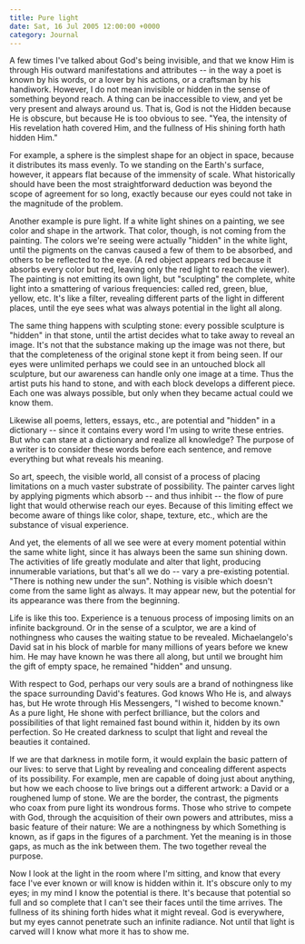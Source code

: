 ```yaml
---
title: Pure light
date: Sat, 16 Jul 2005 12:00:00 +0000
category: Journal
---
```


A few times I've talked about God's being invisible, and that we know
Him is through His outward manifestations and attributes -- in the way a
poet is known by his words, or a lover by his actions, or a craftsman by
his handiwork.  However, I do not mean invisible or hidden in the sense
of something beyond reach.  A thing can be inaccessible to view, and yet
be very present and always around us.  That is, God is not the Hidden
because He is obscure, but because He is too obvious to see.  "Yea, the
intensity of His revelation hath covered Him, and the fullness of His
shining forth hath hidden Him."

For example, a sphere is the simplest shape for an object in space,
because it distributes its mass evenly.  To we standing on the Earth's
surface, however, it appears flat because of the immensity of scale.
What historically should have been the most straightforward deduction
was beyond the scope of agreement for so long, exactly because our eyes
could not take in the magnitude of the problem.

Another example is pure light.  If a white light shines on a painting,
we see color and shape in the artwork.  That color, though, is not
coming from the painting.  The colors we're seeing were actually
"hidden" in the white light, until the pigments on the canvas caused a
few of them to be absorbed, and others to be reflected to the eye.  (A
red object appears red because it absorbs every color but red, leaving
only the red light to reach the viewer).  The painting is not emitting
its own light, but "sculpting" the complete, white light into a
smattering of various frequencies: called red, green, blue, yellow, etc.
It's like a filter, revealing different parts of the light in different
places, until the eye sees what was always potential in the light all
along.

The same thing happens with sculpting stone: every possible sculpture is
"hidden" in that stone, until the artist decides what to take away to
reveal an image.  It's not that the substance making up the image was
not there, but that the completeness of the original stone kept it from
being seen.  If our eyes were unlimited perhaps we could see in an
untouched block all sculpture, but our awareness can handle only one
image at a time.  Thus the artist puts his hand to stone, and with each
block develops a different piece.  Each one was always possible, but
only when they became actual could we know them.

Likewise all poems, letters, essays, etc., are potential and "hidden" in
a dictionary -- since it contains every word I'm using to write these
entries.  But who can stare at a dictionary and realize all knowledge?
The purpose of a writer is to consider these words before each sentence,
and remove everything but what reveals his meaning.

So art, speech, the visible world, all consist of a process of placing
limitations on a much vaster substrate of possibility.  The painter
carves light by applying pigments which absorb -- and thus inhibit --
the flow of pure light that would otherwise reach our eyes.  Because of
this limiting effect we become aware of things like color, shape,
texture, etc., which are the substance of visual experience.

And yet, the elements of all we see were at every moment potential
within the same white light, since it has always been the same sun
shining down.  The activities of life greatly modulate and alter that
light, producing innumerable variations, but that's all we do -- vary a
pre-existing potential.  "There is nothing new under the sun".  Nothing
is visible which doesn't come from the same light as always.  It may
appear new, but the potential for its appearance was there from the
beginning.

Life is like this too.  Experience is a tenuous process of imposing
limits on an infinite background.  Or in the sense of a sculptor, we are
a kind of nothingness who causes the waiting statue to be revealed.
Michaelangelo's David sat in his block of marble for many millions of
years before we knew him.  He may have known he was there all along, but
until we brought him the gift of empty space, he remained "hidden" and
unsung.

With respect to God, perhaps our very souls are a brand of nothingness
like the space surrounding David's features.  God knows Who He is, and
always has, but He wrote through His Messengers, "I wished to become
known."  As a pure light, He shone with perfect brilliance, but the
colors and possibilities of that light remained fast bound within it,
hidden by its own perfection.  So He created darkness to sculpt that
light and reveal the beauties it contained.

If we are that darkness in motile form, it would explain the basic
pattern of our lives: to serve that Light by revealing and concealing
different aspects of its possibility.  For example, men are capable of
doing just about anything, but how we each choose to live brings out a
different artwork: a David or a roughened lump of stone.  We are the
border, the contrast, the pigments who coax from pure light its wondrous
forms.  Those who strive to compete with God, through the acquisition of
their own powers and attributes, miss a basic feature of their nature:
We are a nothingness by which Something is known, as if gaps in the
figures of a parchment.  Yet the meaning is in those gaps, as much as
the ink between them.  The two together reveal the purpose.

Now I look at the light in the room where I'm sitting, and know that
every face I've ever known or will know is hidden within it.  It's
obscure only to my eyes; in my mind I know the potential is there.  It's
because that potential so full and so complete that I can't see their
faces until the time arrives.  The fullness of its shining forth hides
what it might reveal.  God is everywhere, but my eyes cannot penetrate
such an infinite radiance.  Not until that light is carved will I know
what more it has to show me.


